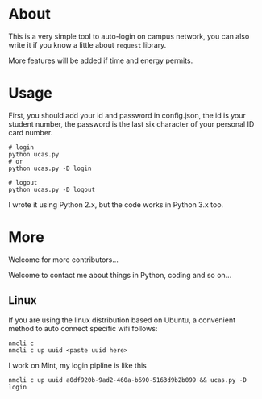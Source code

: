 # About
This is a very simple tool to auto-login on campus network, you can also write it if you know a little about `request`
library.

More features will be added if time and energy permits.

# Usage
First, you should add your id and password in config.json, the id is your student number, the password is the last six 
character of your personal ID card number.

```
# login
python ucas.py
# or
python ucas.py -D login

# logout
python ucas.py -D logout
```

I wrote it using Python 2.x, but the code works in Python 3.x too.

# More
Welcome for more contributors...

Welcome to contact me about things in Python, coding and so on...

## Linux
If you are using the linux distribution based on Ubuntu, a convenient method to auto connect specific wifi follows:
```
nmcli c
nmcli c up uuid <paste uuid here>
```

I work on Mint, my login pipline is like this
```
nmcli c up uuid a0df920b-9ad2-460a-b690-5163d9b2b099 && ucas.py -D login
```